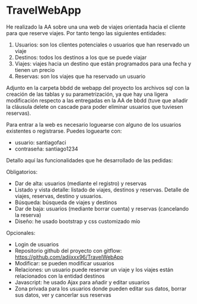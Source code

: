 # TravelWebApp
He realizado la AA sobre una una web de viajes orientada hacia el cliente para que reserve viajes. Por tanto tengo las siguientes entidades:
1. Usuarios: son los clientes potenciales o usuarios que han reservado un viaje
2. Destinos: todos los destinos a los que se puede viajar
3. Viajes: viajes hacia un destino que están programados para una fecha y tienen un precio
4. Reservas: son los viajes que ha reservado un usuario

Adjunto en la carpeta bbdd de webapp del proyecto los archivos sql con la creación de las tablas y su parametrización, ya que hay una ligera modificación respecto a las entregadas en la AA de bbdd (tuve que añadir la cláusula delete on cascade para poder eliminar usuarios que tuviesen reservas).

Para entrar a la web es necesario loguearse con alguno de los usuarios existentes o registrarse. 
Puedes loguearte con:
- usuario: santiagofaci
- contraseña: santiago1234

Detallo aquí las funcionalidades que he desarrollado de las pedidas:

Obligatorios:
  - Dar de alta: usuarios (mediante el registro) y reservas
  - Listado y vista detalle: listado de viajes, destinos y reservas. Detalle de viajes, reservas, destino y usuarios.
  - Búsqueda: búsqueda de viajes y destinos
  - Dar de baja: usuarios (mediante borrar cuenta) y reservas (cancelando la reserva)
  - Diseño: he usado bootstrap y css customizado mío
 
 Opcionales:
  - Login de usuarios
  - Repositorio github del proyecto con gitflow: https://github.com/adiixxx96/TravelWebApp
  - Modificar: se pueden modificar usuarios
  - Relaciones: un usuario puede reservar un viaje y los viajes están relacionados con la entidad destinos
  - Javascript: he usado Ajax para añadir y editar usuarios
  - Zona privada para los usuarios donde pueden editar sus datos, borrar sus datos, ver y cancerlar sus reservas

